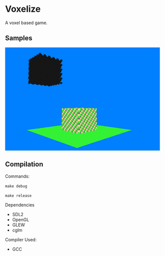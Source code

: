 # Voxelize

A voxel based game.

## Samples

![alpha](./art/voxelize-alpha.png)

## Compilation

Commands:

`make debug`

`make release`

Dependencies

- SDL2
- OpenGL
- GLEW
- cglm

Compiler Used:

- GCC
